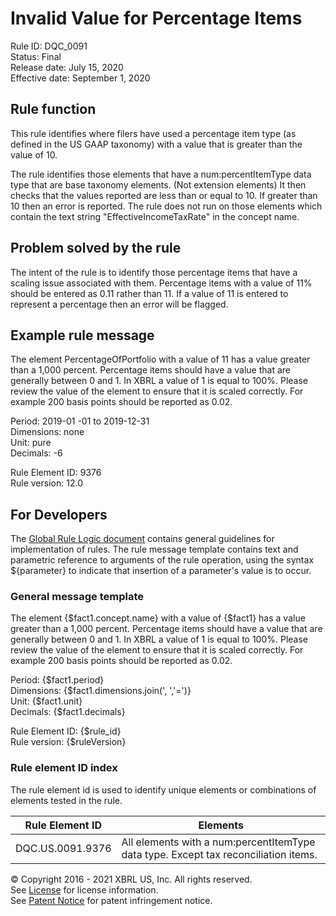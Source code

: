 # Invalid Value for Percentage Items  
Rule ID: DQC_0091  
Status: Final  
Release date: July 15, 2020  
Effective date: September 1, 2020  

## Rule function
This rule identifies where filers have used a percentage item type (as defined in the US GAAP taxonomy) with a value that is greater than the value of 10.

The rule identifies those elements that have a num:percentItemType data type that are base taxonomy elements. (Not extension elements)  It then checks that the values reported are less than or equal to 10. If greater than 10 then an error is reported. The rule does not run on those elements which contain the text string "EffectiveIncomeTaxRate" in the concept name.

## Problem solved by the rule
The intent of the rule is to identify those percentage items that have a scaling issue associated with them. Percentage items with a value of 11% should be entered as 0.11 rather than 11.  If a value of 11 is entered to represent a percentage then an error will be flagged.

## Example rule message
The element PercentageOfPortfolio with a value of 11 has a value greater than a 1,000 percent.  Percentage items should have a value that are generally between 0 and 1. In XBRL a value of 1 is equal to 100%. Please review the value of the element to ensure that it is scaled correctly.  For example 200 basis points should be reported as 0.02.

Period: 2019-01 -01 to 2019-12-31  
Dimensions: none  
Unit: pure  
Decimals: -6

Rule Element ID: 9376  
Rule version: 12.0

## For Developers
The [Global Rule Logic document](https://github.com/DataQualityCommittee/dqc_us_rules/blob/master/docs/GlobalRuleLogic.md) contains general guidelines for implementation of rules. The rule message template contains text and parametric reference to arguments of the rule operation, using the syntax ${parameter} to indicate that insertion of a parameter's value is to occur.

### General message template
The element {$fact1.concept.name} with a value of {$fact1} has a value greater than a 1,000 percent.  Percentage items should have a value that are generally between 0 and 1. In XBRL a value of 1 is equal to 100%. Please review the value of the element to ensure that it is scaled correctly.  For example 200 basis points should be reported as 0.02.

Period: {$fact1.period}  
Dimensions: {$fact1.dimensions.join(', ','=')}  
Unit: {$fact1.unit}  
Decimals: {$fact1.decimals}

Rule Element ID: {$rule_id}  
Rule version: {$ruleVersion}

### Rule element ID index
The rule element id is used to identify unique elements or combinations of elements tested in the rule.
   
|Rule Element ID|Elements|  
|--------|--------|  
|DQC.US.0091.9376|All elements with a num:percentItemType data type. Except tax reconciliation items.|  

© Copyright 2016 - 2021 XBRL US, Inc. All rights reserved.   
See [License](https://xbrl.us/dqc-license) for license information.  
See [Patent Notice](https://xbrl.us/dqc-patent) for patent infringement notice.  
